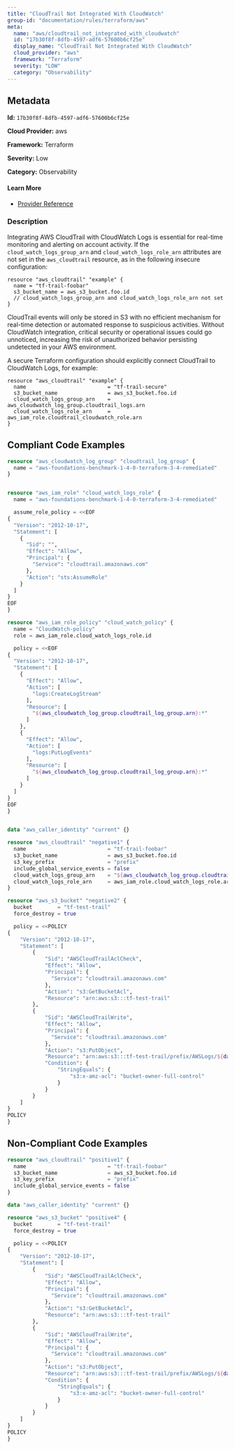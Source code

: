 ```yaml
---
title: "CloudTrail Not Integrated With CloudWatch"
group-id: "documentation/rules/terraform/aws"
meta:
  name: "aws/cloudtrail_not_integrated_with_cloudwatch"
  id: "17b30f8f-8dfb-4597-adf6-57600b6cf25e"
  display_name: "CloudTrail Not Integrated With CloudWatch"
  cloud_provider: "aws"
  framework: "Terraform"
  severity: "LOW"
  category: "Observability"
---
```

## Metadata

**Id:** `17b30f8f-8dfb-4597-adf6-57600b6cf25e`

**Cloud Provider:** aws

**Framework:** Terraform

**Severity:** Low

**Category:** Observability

#### Learn More

 - [Provider Reference](https://registry.terraform.io/providers/hashicorp/aws/latest/docs/resources/cloudtrail)

### Description

 Integrating AWS CloudTrail with CloudWatch Logs is essential for real-time monitoring and alerting on account activity. If the `cloud_watch_logs_group_arn` and `cloud_watch_logs_role_arn` attributes are not set in the `aws_cloudtrail` resource, as in the following insecure configuration:

```
resource "aws_cloudtrail" "example" {
  name = "tf-trail-foobar"
  s3_bucket_name = aws_s3_bucket.foo.id
  // cloud_watch_logs_group_arn and cloud_watch_logs_role_arn not set
}
```

CloudTrail events will only be stored in S3 with no efficient mechanism for real-time detection or automated response to suspicious activities. Without CloudWatch integration, critical security or operational issues could go unnoticed, increasing the risk of unauthorized behavior persisting undetected in your AWS environment.

A secure Terraform configuration should explicitly connect CloudTrail to CloudWatch Logs, for example:

```
resource "aws_cloudtrail" "example" {
  name                          = "tf-trail-secure"
  s3_bucket_name                = aws_s3_bucket.foo.id
  cloud_watch_logs_group_arn    = aws_cloudwatch_log_group.cloudtrail_logs.arn
  cloud_watch_logs_role_arn     = aws_iam_role.cloudtrail_cloudwatch_role.arn
}
```


## Compliant Code Examples
```terraform
resource "aws_cloudwatch_log_group" "cloudtrail_log_group" {
  name = "aws-foundations-benchmark-1-4-0-terraform-3-4-remediated"
}


resource "aws_iam_role" "cloud_watch_logs_role" {
  name = "aws-foundations-benchmark-1-4-0-terraform-3-4-remediated"

  assume_role_policy = <<EOF
{
  "Version": "2012-10-17",
  "Statement": [
    {
      "Sid": "",
      "Effect": "Allow",
      "Principal": {
        "Service": "cloudtrail.amazonaws.com"
      },
      "Action": "sts:AssumeRole"
    }
  ]
}
EOF
}

resource "aws_iam_role_policy" "cloud_watch_policy" {
  name = "CloudWatch-policy"
  role = aws_iam_role.cloud_watch_logs_role.id

  policy = <<EOF
{
  "Version": "2012-10-17",
  "Statement": [
    {
      "Effect": "Allow",
      "Action": [
        "logs:CreateLogStream"
      ],
      "Resource": [
        "${aws_cloudwatch_log_group.cloudtrail_log_group.arn}:*"
      ]
    },
    {
      "Effect": "Allow",
      "Action": [
        "logs:PutLogEvents"
      ],
      "Resource": [
        "${aws_cloudwatch_log_group.cloudtrail_log_group.arn}:*"
      ]
    }
  ]
}
EOF
}


data "aws_caller_identity" "current" {}

resource "aws_cloudtrail" "negative1" {
  name                          = "tf-trail-foobar"
  s3_bucket_name                = aws_s3_bucket.foo.id
  s3_key_prefix                 = "prefix"
  include_global_service_events = false
  cloud_watch_logs_group_arn    = "${aws_cloudwatch_log_group.cloudtrail_log_group.arn}:*"
  cloud_watch_logs_role_arn     = aws_iam_role.cloud_watch_logs_role.arn
}

resource "aws_s3_bucket" "negative2" {
  bucket        = "tf-test-trail"
  force_destroy = true

  policy = <<POLICY
{
    "Version": "2012-10-17",
    "Statement": [
        {
            "Sid": "AWSCloudTrailAclCheck",
            "Effect": "Allow",
            "Principal": {
              "Service": "cloudtrail.amazonaws.com"
            },
            "Action": "s3:GetBucketAcl",
            "Resource": "arn:aws:s3:::tf-test-trail"
        },
        {
            "Sid": "AWSCloudTrailWrite",
            "Effect": "Allow",
            "Principal": {
              "Service": "cloudtrail.amazonaws.com"
            },
            "Action": "s3:PutObject",
            "Resource": "arn:aws:s3:::tf-test-trail/prefix/AWSLogs/${data.aws_caller_identity.current.account_id}/*",
            "Condition": {
                "StringEquals": {
                    "s3:x-amz-acl": "bucket-owner-full-control"
                }
            }
        }
    ]
}
POLICY
}

```
## Non-Compliant Code Examples
```terraform
resource "aws_cloudtrail" "positive1" {
  name                          = "tf-trail-foobar"
  s3_bucket_name                = aws_s3_bucket.foo.id
  s3_key_prefix                 = "prefix"
  include_global_service_events = false
}

data "aws_caller_identity" "current" {}

resource "aws_s3_bucket" "positive4" {
  bucket        = "tf-test-trail"
  force_destroy = true

  policy = <<POLICY
{
    "Version": "2012-10-17",
    "Statement": [
        {
            "Sid": "AWSCloudTrailAclCheck",
            "Effect": "Allow",
            "Principal": {
              "Service": "cloudtrail.amazonaws.com"
            },
            "Action": "s3:GetBucketAcl",
            "Resource": "arn:aws:s3:::tf-test-trail"
        },
        {
            "Sid": "AWSCloudTrailWrite",
            "Effect": "Allow",
            "Principal": {
              "Service": "cloudtrail.amazonaws.com"
            },
            "Action": "s3:PutObject",
            "Resource": "arn:aws:s3:::tf-test-trail/prefix/AWSLogs/${data.aws_caller_identity.current.account_id}/*",
            "Condition": {
                "StringEquals": {
                    "s3:x-amz-acl": "bucket-owner-full-control"
                }
            }
        }
    ]
}
POLICY
}

```